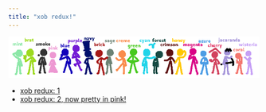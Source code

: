 ```yaml
---
title: "xob redux!"
---
```


![the crew](assets/xobcrew4.png)

- [xob redux: 1](xob1.md)
- [xob redux: 2, now pretty in pink!](xob2.md)
